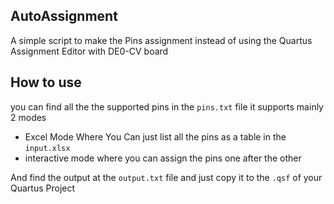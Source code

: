 ## AutoAssignment

A simple script to make the Pins assignment instead of using the Quartus Assignment Editor with DE0-CV board

## How to use

you can find all the the supported pins in the `pins.txt`
file
it supports mainly 2 modes

- Excel Mode Where You Can just list all the pins as a table in the `input.xlsx`
- interactive mode where you can assign the pins one after the other

And find the output at the `output.txt` file and just copy it to the `.qsf` of your Quartus Project
